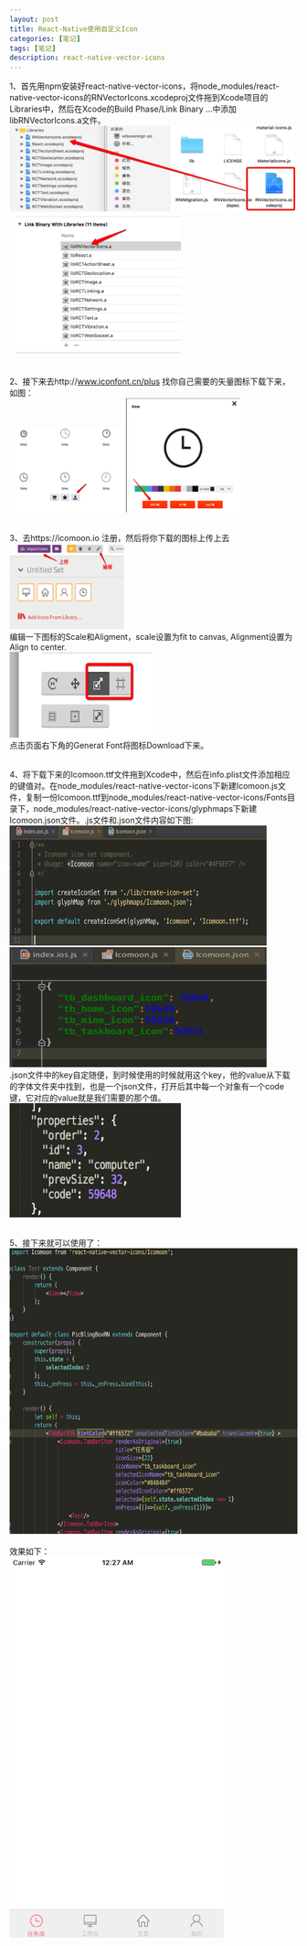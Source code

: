 ```yaml
---
layout: post
title: React-Native使用自定义Icon
categories: [笔记]
tags: [笔记]
description: react-native-vector-icons
---
```


1、首先用npm安装好react-native-vector-icons，将node_modules/react-native-vector-icons的RNVectorIcons.xcodeproj文件拖到Xcode项目的Libraries中，然后在Xcode的Build Phase/Link Binary ...中添加libRNVectorIcons.a文件。<br/>
<img src="./../assets/images/8.jpeg" width=500, height=150><br/>
<img src="./../assets/images/9.jpeg" width=300, height=250><br/><br/>

2、接下来去http://www.iconfont.cn/plus 找你自己需要的矢量图标下载下来，如图：<br/>
<img src="./../assets/images/10.jpeg" width=200, height=150>  <img src="./../assets/images/11.jpeg" width=200, height=200><br/><br/>

3、去https://icomoon.io 注册，然后将你下载的图标上传上去<br/>
<img src="./../assets/images/12.jpeg" width=200, height=150><br/>
编辑一下图标的Scale和Aligment，scale设置为fit to canvas, Alignment设置为Align to center.<br/>
<img src="./../assets/images/13.jpeg" width=250, height=150><br/>
点击页面右下角的Generat Font将图标Download下来。<br/><br/>

4、将下载下来的Icomoon.ttf文件拖到Xcode中，然后在info.plist文件添加相应的键值对。在node_modules/react-native-vector-icons下新建Icomoon.js文件，复制一份Icomoon.ttf到node_modules/react-native-vector-icons/Fonts目录下，node_modules/react-native-vector-icons/glyphmaps下新建Icomoon.json文件。.js文件和.json文件内容如下图:<br/>
<img src="./../assets/images/14.jpeg" width=450, height=210><br/>
<img src="./../assets/images/15.jpeg" width=450, height=210><br/>
.json文件中的key自定随便，到时候使用的时候就用这个key，他的value从下载的字体文件夹中找到，也是一个json文件，打开后其中每一个对象有一个code键，它对应的value就是我们需要的那个值。<br/>
<img src="./../assets/images/16.jpeg" width=300, height=200><br/><br/>

5、接下来就可以使用了：<br/>
<img src="./../assets/images/17.jpeg" width=800, height=500><br/><br/>
效果如下：<br/>
<img src="./../assets/images/18.png" width=375, height=667><br/><br/>